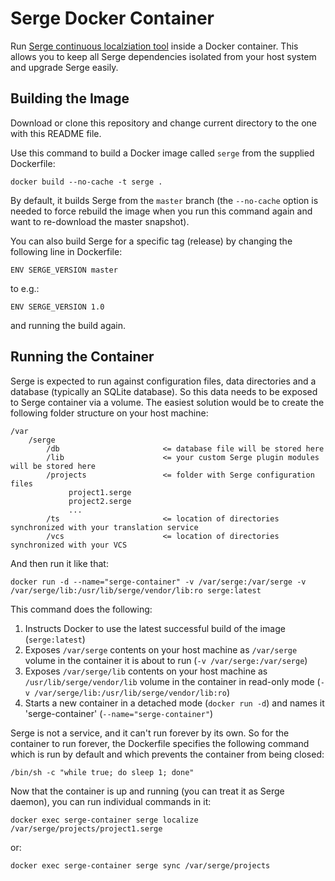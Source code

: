 Serge Docker Container
======================

Run [Serge continuous localziation tool](http://serge.io/) inside a Docker container. This allows you to keep all Serge dependencies isolated from your host system and upgrade Serge easily.

Building the Image
------------------

Download or clone this repository and change current directory to the one with this README file.

Use this command to build a Docker image called `serge` from the supplied Dockerfile:

    docker build --no-cache -t serge .

By default, it builds Serge from the `master` branch (the `--no-cache` option is needed to force rebuild the image when you run this command again and want to re-download the master snapshot).

You can also build Serge for a specific tag (release) by changing the following line in Dockerfile:

    ENV SERGE_VERSION master

to e.g.:

    ENV SERGE_VERSION 1.0

and running the build again.


Running the Container
---------------------

Serge is expected to run against configuration files, data directories and a database (typically an SQLite database). So this data needs to be exposed to Serge container via a volume. The easiest solution would be to create the following folder structure on your host machine:

    /var
        /serge
            /db                       <= database file will be stored here
            /lib                      <= your custom Serge plugin modules will be stored here
            /projects                 <= folder with Serge configuration files
                 project1.serge
                 project2.serge
                 ...
            /ts                       <= location of directories synchronized with your translation service
            /vcs                      <= location of directories synchronized with your VCS

And then run it like that:

    docker run -d --name="serge-container" -v /var/serge:/var/serge -v /var/serge/lib:/usr/lib/serge/vendor/lib:ro serge:latest

This command does the following:
1. Instructs Docker to use the latest successful build of the image (`serge:latest`)
2. Exposes `/var/serge` contents on your host machine as `/var/serge` volume in the container it is about to run (`-v /var/serge:/var/serge`)
3. Exposes `/var/serge/lib` contents on your host machine as `/usr/lib/serge/vendor/lib` volume in the container in read-only mode (`-v /var/serge/lib:/usr/lib/serge/vendor/lib:ro`)
4. Starts a new container in a detached mode (`docker run -d`) and names it 'serge-container' (`--name="serge-container"`)

Serge is not a service, and it can't run forever by its own. So for the container to run forever, the Dockerfile specifies the following command which is run by default and which prevents the container from being closed:

    /bin/sh -c "while true; do sleep 1; done"

Now that the container is up and running (you can treat it as Serge daemon), you can run individual commands in it:

    docker exec serge-container serge localize /var/serge/projects/project1.serge

or:

    docker exec serge-container serge sync /var/serge/projects
